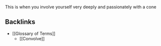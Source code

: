This is when you involve yourself very deeply and passionately with a cone
## Backlinks
* [[Glossary of Terms]]
	* [[Convolve]]

